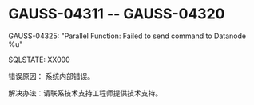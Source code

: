 # GAUSS-04311 -- GAUSS-04320<a name="ZH-CN_TOPIC_0302073695"></a>

GAUSS-04325: "Parallel Function: Failed to send command to Datanode %u"

SQLSTATE: XX000

错误原因： 系统内部错误。

解决办法：请联系技术支持工程师提供技术支持。


